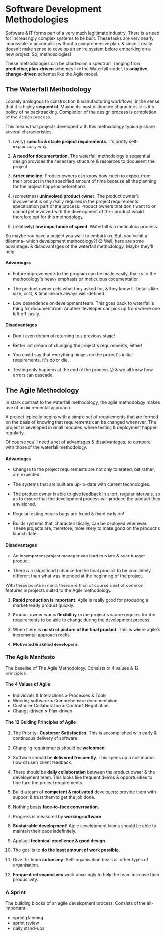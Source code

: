 # Software Development Methodologies
Software & IT forms part of a very much legitimate industry. There is a need for increasingly complex systems to be built. These tasks are very nearly impossible to accomplish without a comprehensive plan. & since it really doesn't make sense to develop an entire system before embarking on a new project. So, methodologies!

These methodologies can be charted on a spectrum, ranging from **predictive, plan-driven** schemes like the Waterfall model, to **adaptive, change-driven** schemes like the Agile model.

## The Waterfall Methodology
Loosely analogous to construction & manufacturing workflows, in the sense that it is highly **sequential**. Maybe its most distinctive characteristic is it's policy of no backtracking. Completion of the design process is completion of the design process.

This means that projects developed with this methodology typically share several characteristics.

1. (very) **specific & stable project requirements**. It's pretty self-explanatory why.

1. **A need for documentation**. The waterfall methodology's sequential design provides the necessary structure & resources to document the project.

1. **Strict timeline**. Product owners can know how much to expect from their product in their specified amount of time because all the planning for the project happens beforehand.

1. (sometimes) **uninvolved product owner**. The product owner's involvement is only really required in the project requirements specification part of the process. Product owners that don't want to or cannot get involved with the development of their product would therefore opt for this methodology.

1. (relatively) **low importance of speed**. Waterfall is a meticulous process.

So maybe you have a project you want to embark on. But, you've hit a dilemma- which development methodology?! 😧 Well, here are some advantages & disadvantages of the waterfall methodology. Maybe they'll help.

#### Advantages
- Future improvements to the program can be made easily, thanks to the methodology's heavy emphasis on meticulous documentation.

- The product owner gets what they asked for, & they know it. Details like size, cost, & timeline are always well-defined.

- Low dependence on development team. This goes back to waterfall's thing for documentation. Another developer can pick up from where one left off easily.


#### Disadvantages
- Don't even dream of returning to a previous stage!

- Better not dream of changing the project's requirements, either!

- You could say that everything hinges on the project's initial requirements. It's do or die.

- Testing only happens at the end of the process 😕 & we all know how errors can cascade.

## The Agile Methodology
In stark contrast to the waterfall methodology, the agile methodology makes use of an incremental approach.

A project typically begins with a simple set of requirements that are formed on the basis of knowing that requirements can be changed whenever. The project is developed in small modules, where testing & deployment happen regularly.

Of course you'll need a set of advantages & disadvantages, to compare with those of the waterfall methodology.

#### Advantages
- Changes to the project requirements are not only tolerated, but rather, are expected.

- The systems that are built are up-to-date with current technologies.

- The product owner is able to give feedback in short, regular intervals, so as to ensure that the development process will produce the product they envisioned.

- Regular testing means bugs are found & fixed early on!

- Builds systems that, characteristically, can be deployed whenever. These projects are, therefore, more likely to make good on the product's launch date.

#### Disadvantages
- An incompetent project manager can lead to a late & over budget product.

- There is a (significant) chance for the final product to be completely different than what was intended at the beginning of the project.

With these points in mind, there are then of course a set of common features in projects suited to the Agile methodology.

1. **Rapid production is important**. Agile is really good for producing a market-ready product quickly.

1. Product owner wants **flexibility** or the project's nature requires for the requirements to be able to change during the development process.

1. When there is **no strict picture of the final product**. This is where agile's incremental approach rocks.

1. **Motivated & skilled developers**.

### The Agile Manifesto
The baseline of The Agile Methodology. Consists of 4 values & 12 principles.

#### The 4 Values of Agile
- Individuals & Interactions **>** Processes & Tools
- Working software **>** Comprehensive documentation
- Customer Collaboration **>** Contract Negotiation
- Change-driven **>** Plan-driven

#### The 12 Guiding Principles of Agile
1. The Priority- **Customer Satisfaction**. This is accomplished with early & continuous delivery of software.

1. Changing requirements should be **welcomed**.

1. Software should be **delivered frequently**. This opens up a continuous flow of user/ client feedback.

1. There should be **daily collaboration** between the product owner & the development team. This looks like frequent demos & opportunities to fine tune the project requirements.

1. Build a team of **competent & motivated** developers; provide them with support & trust them to get the job done.

1. Nothing beats **face-to-face conversation**.

1. Progress is measured by **working software**.

1. **Sustainable development**! Agile development teams should be able to maintain their pace indefinitely.

1. Applaud **technical excellence & good design**.

1. The goal is to **do the least amount of work possible**.

1. Give the team **autonomy**. Self-organisation beats all other types of organisation.

1. **Frequent retrospectives** work amazingly to help the team increase their productivity.


### A Sprint
The building blocks of an agile development process. Consists of the all-important

- sprint planning
- sprint review
- daily stand-ups
